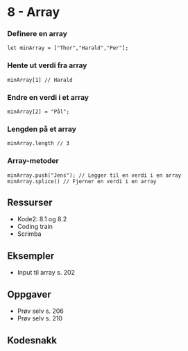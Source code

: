 # 8 - Array

### Definere en array
`let minArray = ["Thor","Harald","Per"];`

### Hente ut verdi fra array
`minArray[1] // Harald`

### Endre en verdi i et array
`minArray[2] = "Pål";`

### Lengden på et array
`minArray.length // 3`

### Array-metoder
`minArray.push("Jens"); // Legger til en verdi i en array`
`minArray.splice() // Fjerner en verdi i en array`

## Ressurser
- Kode2: 8.1 og 8.2
- Coding train
- Scrimba

## Eksempler
- Input til array s. 202

## Oppgaver
- Prøv selv s. 206
- Prøv selv s. 210

## Kodesnakk